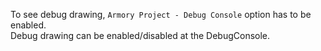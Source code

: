 To see debug drawing, `Armory Project - Debug Console` option has to be enabled.  
Debug drawing can be enabled/disabled at the DebugConsole.
